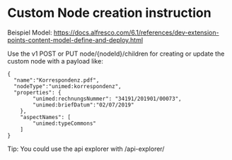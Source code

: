 # Custom Node creation instruction

Beispiel Model:
https://docs.alfresco.com/6.1/references/dev-extension-points-content-model-define-and-deploy.html

Use the v1 POST or PUT node/{nodeId}/children for creating or update the custom node with a payload like:

```
{
  "name":"Korrespondenz.pdf",
  "nodeType":"unimed:korrespondenz",
  "properties": {
        "unimed:rechnungsNummer": "34191/201901/00073",
        "unimed:briefDatum":"02/07/2019"
    },
    "aspectNames": [
        "unimed:typeCommons"
    ]
}
```

Tip: You could use the api explorer with <host-url>/api-explorer/
